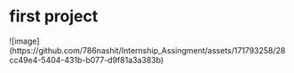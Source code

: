 <h1>first project</h1>
![image](https://github.com/786nashit/Internship_Assingment/assets/171793258/28cc49e4-5404-431b-b077-d9f81a3a383b)
